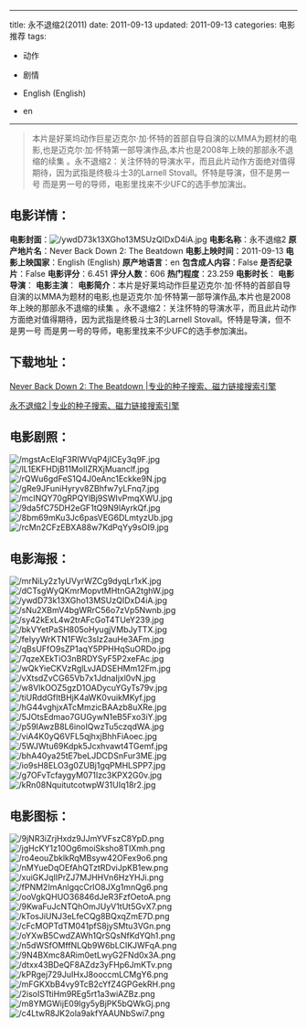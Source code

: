 
---
title: 永不退缩2(2011)
date: 2011-09-13
updated: 2011-09-13
categories: 电影推荐
tags:
- 动作
- 剧情

- English (English)
- en
---


> 本片是好莱坞动作巨星迈克尔·加·怀特的首部自导自演的以MMA为题材的电影,也是迈克尔·加·怀特第一部导演作品,本片也是2008年上映的那部永不退缩的续集 。永不退缩2：关注怀特的导演水平，而且此片动作方面绝对值得期待，因为武指是终极斗士3的Larnell Stovall。怀特是导演，但不是男一号 而是男一号的导师，电影里找来不少UFC的选手参加演出。

## **电影详情**：

**电影封面**：<img src="https://image.tmdb.org/t/p/w200/ywdD73k13XGho13MSUzQIDxD4iA.jpg" alt="/ywdD73k13XGho13MSUzQIDxD4iA.jpg" title="/ywdD73k13XGho13MSUzQIDxD4iA.jpg">
**电影名称**：永不退缩2
**原产地片名**：Never Back Down 2: The Beatdown
**电影上映时间**：2011-09-13
**电影上映国家**：English (English)
**原产地语言**：en
**包含成人内容**：False
**是否纪录片**：False
**电影评分**：6.451
**评分人数**：606
**热门程度**：23.259
**电影时长**：
**电影导演**：
**电影主演**：
**电影简介**：本片是好莱坞动作巨星迈克尔·加·怀特的首部自导自演的以MMA为题材的电影,也是迈克尔·加·怀特第一部导演作品,本片也是2008年上映的那部永不退缩的续集 。永不退缩2：关注怀特的导演水平，而且此片动作方面绝对值得期待，因为武指是终极斗士3的Larnell Stovall。怀特是导演，但不是男一号 而是男一号的导师，电影里找来不少UFC的选手参加演出。

## **下载地址**：
[Never Back Down 2: The Beatdown |专业的种子搜索、磁力链接搜索引擎](https://movie.amd794.com:2083/?search=Never%20Back%20Down%202%3A%20The%20Beatdown&ordering=&mode=match_phrase&page_size=10&page=1)

[永不退缩2 |专业的种子搜索、磁力链接搜索引擎](https://movie.amd794.com:2083/?search=%E6%B0%B8%E4%B8%8D%E9%80%80%E7%BC%A92&ordering=&mode=match_phrase&page_size=10&page=1)
 

## **电影剧照**：
<img src="https://image.tmdb.org/t/p/original/mgstAcEIqF3RIWVqP4jICEy3q9F.jpg" alt="/mgstAcEIqF3RIWVqP4jICEy3q9F.jpg" title="/mgstAcEIqF3RIWVqP4jICEy3q9F.jpg"><img src="https://image.tmdb.org/t/p/original/lL1EKFHDjB11MolIZRXjMuanclf.jpg" alt="/lL1EKFHDjB11MolIZRXjMuanclf.jpg" title="/lL1EKFHDjB11MolIZRXjMuanclf.jpg"><img src="https://image.tmdb.org/t/p/original/rQWu6gdFeS1Q4J0eAnc1Eckke9N.jpg" alt="/rQWu6gdFeS1Q4J0eAnc1Eckke9N.jpg" title="/rQWu6gdFeS1Q4J0eAnc1Eckke9N.jpg"><img src="https://image.tmdb.org/t/p/original/gRe9JFuniHyryv8ZBhfw7yLFnq7.jpg" alt="/gRe9JFuniHyryv8ZBhfw7yLFnq7.jpg" title="/gRe9JFuniHyryv8ZBhfw7yLFnq7.jpg"><img src="https://image.tmdb.org/t/p/original/mcINQY70gRPQYlBj9SWIvPmqXWU.jpg" alt="/mcINQY70gRPQYlBj9SWIvPmqXWU.jpg" title="/mcINQY70gRPQYlBj9SWIvPmqXWU.jpg"><img src="https://image.tmdb.org/t/p/original/9da5fC75DH2eGF1tQ9N9lAyrkQf.jpg" alt="/9da5fC75DH2eGF1tQ9N9lAyrkQf.jpg" title="/9da5fC75DH2eGF1tQ9N9lAyrkQf.jpg"><img src="https://image.tmdb.org/t/p/original/8bm69mKu3Jc6pasVEG6DLmtyzUb.jpg" alt="/8bm69mKu3Jc6pasVEG6DLmtyzUb.jpg" title="/8bm69mKu3Jc6pasVEG6DLmtyzUb.jpg"><img src="https://image.tmdb.org/t/p/original/rcMn2CFzEBXA88w7KdPqYy9sOI9.jpg" alt="/rcMn2CFzEBXA88w7KdPqYy9sOI9.jpg" title="/rcMn2CFzEBXA88w7KdPqYy9sOI9.jpg">

## **电影海报**：
<img src="https://image.tmdb.org/t/p/original/mrNiLy2z1yUVyrWZCg9dyqLr1xK.jpg" alt="/mrNiLy2z1yUVyrWZCg9dyqLr1xK.jpg" title="/mrNiLy2z1yUVyrWZCg9dyqLr1xK.jpg"><img src="https://image.tmdb.org/t/p/original/dCTsgWyQKmrMopvtMHtnGA2tghW.jpg" alt="/dCTsgWyQKmrMopvtMHtnGA2tghW.jpg" title="/dCTsgWyQKmrMopvtMHtnGA2tghW.jpg"><img src="https://image.tmdb.org/t/p/original/ywdD73k13XGho13MSUzQIDxD4iA.jpg" alt="/ywdD73k13XGho13MSUzQIDxD4iA.jpg" title="/ywdD73k13XGho13MSUzQIDxD4iA.jpg"><img src="https://image.tmdb.org/t/p/original/sNu2XBmV4bgWRrC56o7zVp5Nwnb.jpg" alt="/sNu2XBmV4bgWRrC56o7zVp5Nwnb.jpg" title="/sNu2XBmV4bgWRrC56o7zVp5Nwnb.jpg"><img src="https://image.tmdb.org/t/p/original/sy42kExL4w2trAFcGoT4TUeY239.jpg" alt="/sy42kExL4w2trAFcGoT4TUeY239.jpg" title="/sy42kExL4w2trAFcGoT4TUeY239.jpg"><img src="https://image.tmdb.org/t/p/original/bkVYetPaSH805oHyugjVMbJyTTX.jpg" alt="/bkVYetPaSH805oHyugjVMbJyTTX.jpg" title="/bkVYetPaSH805oHyugjVMbJyTTX.jpg"><img src="https://image.tmdb.org/t/p/original/feIyyWrKTN1FWc3sIz2auHe3AFm.jpg" alt="/feIyyWrKTN1FWc3sIz2auHe3AFm.jpg" title="/feIyyWrKTN1FWc3sIz2auHe3AFm.jpg"><img src="https://image.tmdb.org/t/p/original/qBsUFfO9sZP1aqY5PPHHqSuORDo.jpg" alt="/qBsUFfO9sZP1aqY5PPHHqSuORDo.jpg" title="/qBsUFfO9sZP1aqY5PPHHqSuORDo.jpg"><img src="https://image.tmdb.org/t/p/original/7qzeXEkTiO3nBRDYSyF5P2xeFAc.jpg" alt="/7qzeXEkTiO3nBRDYSyF5P2xeFAc.jpg" title="/7qzeXEkTiO3nBRDYSyF5P2xeFAc.jpg"><img src="https://image.tmdb.org/t/p/original/wQkYieCKVzRglLvJADSEHMm12Fm.jpg" alt="/wQkYieCKVzRglLvJADSEHMm12Fm.jpg" title="/wQkYieCKVzRglLvJADSEHMm12Fm.jpg"><img src="https://image.tmdb.org/t/p/original/vXtsdZvCG65Vb7x1JdnaIjxl0vN.jpg" alt="/vXtsdZvCG65Vb7x1JdnaIjxl0vN.jpg" title="/vXtsdZvCG65Vb7x1JdnaIjxl0vN.jpg"><img src="https://image.tmdb.org/t/p/original/w8VlkOOZ5gzD1OADycuYGyTs79v.jpg" alt="/w8VlkOOZ5gzD1OADycuYGyTs79v.jpg" title="/w8VlkOOZ5gzD1OADycuYGyTs79v.jpg"><img src="https://image.tmdb.org/t/p/original/tiURddGfItBHjK4aWK0vuikMKyf.jpg" alt="/tiURddGfItBHjK4aWK0vuikMKyf.jpg" title="/tiURddGfItBHjK4aWK0vuikMKyf.jpg"><img src="https://image.tmdb.org/t/p/original/hG44vghjxATcMmzicBAAzb8uXRe.jpg" alt="/hG44vghjxATcMmzicBAAzb8uXRe.jpg" title="/hG44vghjxATcMmzicBAAzb8uXRe.jpg"><img src="https://image.tmdb.org/t/p/original/5JOtsEdmao7GUGywN1eB5Fxo3iY.jpg" alt="/5JOtsEdmao7GUGywN1eB5Fxo3iY.jpg" title="/5JOtsEdmao7GUGywN1eB5Fxo3iY.jpg"><img src="https://image.tmdb.org/t/p/original/p59IAwzB8L6inoIQwzTu5czqdWA.jpg" alt="/p59IAwzB8L6inoIQwzTu5czqdWA.jpg" title="/p59IAwzB8L6inoIQwzTu5czqdWA.jpg"><img src="https://image.tmdb.org/t/p/original/viA4K0yQ6VFL5qjhxjBhhFiAoec.jpg" alt="/viA4K0yQ6VFL5qjhxjBhhFiAoec.jpg" title="/viA4K0yQ6VFL5qjhxjBhhFiAoec.jpg"><img src="https://image.tmdb.org/t/p/original/5WJWtu69Kdpk5Jcxhvawt4TGemf.jpg" alt="/5WJWtu69Kdpk5Jcxhvawt4TGemf.jpg" title="/5WJWtu69Kdpk5Jcxhvawt4TGemf.jpg"><img src="https://image.tmdb.org/t/p/original/bhA40ya25tE7beLJDCDSnFur3ME.jpg" alt="/bhA40ya25tE7beLJDCDSnFur3ME.jpg" title="/bhA40ya25tE7beLJDCDSnFur3ME.jpg"><img src="https://image.tmdb.org/t/p/original/io9sH8ELO3g0ZUBj1gqPMHLSPP7.jpg" alt="/io9sH8ELO3g0ZUBj1gqPMHLSPP7.jpg" title="/io9sH8ELO3g0ZUBj1gqPMHLSPP7.jpg"><img src="https://image.tmdb.org/t/p/original/g7OFvTcfaygyM071Izc3KPX2G0v.jpg" alt="/g7OFvTcfaygyM071Izc3KPX2G0v.jpg" title="/g7OFvTcfaygyM071Izc3KPX2G0v.jpg"><img src="https://image.tmdb.org/t/p/original/kRn08NquitutcotwpW31UIq18r2.jpg" alt="/kRn08NquitutcotwpW31UIq18r2.jpg" title="/kRn08NquitutcotwpW31UIq18r2.jpg">

## **电影图标**：
<img src="https://image.tmdb.org/t/p/original/9jNR3iZrjHxdz9JJmYVFszC8YpD.png" alt="/9jNR3iZrjHxdz9JJmYVFszC8YpD.png" title="/9jNR3iZrjHxdz9JJmYVFszC8YpD.png"><img src="https://image.tmdb.org/t/p/original/jgHcKY1z10Og6moiSksho8TIXmh.png" alt="/jgHcKY1z10Og6moiSksho8TIXmh.png" title="/jgHcKY1z10Og6moiSksho8TIXmh.png"><img src="https://image.tmdb.org/t/p/original/ro4eouZbklkRqMBsyw42OFex9o6.png" alt="/ro4eouZbklkRqMBsyw42OFex9o6.png" title="/ro4eouZbklkRqMBsyw42OFex9o6.png"><img src="https://image.tmdb.org/t/p/original/nMYueDqOEfAhQTztRDviJpKB1ew.png" alt="/nMYueDqOEfAhQTztRDviJpKB1ew.png" title="/nMYueDqOEfAhQTztRDviJpKB1ew.png"><img src="https://image.tmdb.org/t/p/original/xuiGKJqIIPrZJ7MJHHVn6HzYHJi.png" alt="/xuiGKJqIIPrZJ7MJHHVn6HzYHJi.png" title="/xuiGKJqIIPrZJ7MJHHVn6HzYHJi.png"><img src="https://image.tmdb.org/t/p/original/fPNM2ImAnlgqcCrIO8JXg1mnQg6.png" alt="/fPNM2ImAnlgqcCrIO8JXg1mnQg6.png" title="/fPNM2ImAnlgqcCrIO8JXg1mnQg6.png"><img src="https://image.tmdb.org/t/p/original/ooVgkQHUO36846dJeR3FzfOetoA.png" alt="/ooVgkQHUO36846dJeR3FzfOetoA.png" title="/ooVgkQHUO36846dJeR3FzfOetoA.png"><img src="https://image.tmdb.org/t/p/original/9KwaFuJcNTQhOmJUyV1tUt5GvX7.png" alt="/9KwaFuJcNTQhOmJUyV1tUt5GvX7.png" title="/9KwaFuJcNTQhOmJUyV1tUt5GvX7.png"><img src="https://image.tmdb.org/t/p/original/kTosJiUNJ3eLfeCQg8BQxqZmE7D.png" alt="/kTosJiUNJ3eLfeCQg8BQxqZmE7D.png" title="/kTosJiUNJ3eLfeCQg8BQxqZmE7D.png"><img src="https://image.tmdb.org/t/p/original/cFcMOPTdTM041pfS8jySMtu3VGn.png" alt="/cFcMOPTdTM041pfS8jySMtu3VGn.png" title="/cFcMOPTdTM041pfS8jySMtu3VGn.png"><img src="https://image.tmdb.org/t/p/original/oYXwB5CwdZAWh1QrSQsNfKdYQh1.png" alt="/oYXwB5CwdZAWh1QrSQsNfKdYQh1.png" title="/oYXwB5CwdZAWh1QrSQsNfKdYQh1.png"><img src="https://image.tmdb.org/t/p/original/n5dWSfOMffNLQb9W6bLCIKJWFqA.png" alt="/n5dWSfOMffNLQb9W6bLCIKJWFqA.png" title="/n5dWSfOMffNLQb9W6bLCIKJWFqA.png"><img src="https://image.tmdb.org/t/p/original/9N4BXmc8ARim0etLwyG2FNd0x3A.png" alt="/9N4BXmc8ARim0etLwyG2FNd0x3A.png" title="/9N4BXmc8ARim0etLwyG2FNd0x3A.png"><img src="https://image.tmdb.org/t/p/original/dtxx43BDeQF8AZdz3yFHp6JmKTv.png" alt="/dtxx43BDeQF8AZdz3yFHp6JmKTv.png" title="/dtxx43BDeQF8AZdz3yFHp6JmKTv.png"><img src="https://image.tmdb.org/t/p/original/kPRgej729JuIHxJ8ooccmLCMgY6.png" alt="/kPRgej729JuIHxJ8ooccmLCMgY6.png" title="/kPRgej729JuIHxJ8ooccmLCMgY6.png"><img src="https://image.tmdb.org/t/p/original/mFGKXbB4vy9TcB2cYfZ4GPGekRH.png" alt="/mFGKXbB4vy9TcB2cYfZ4GPGekRH.png" title="/mFGKXbB4vy9TcB2cYfZ4GPGekRH.png"><img src="https://image.tmdb.org/t/p/original/2isoISTtiHm9REg5rt1a3wiAZBz.png" alt="/2isoISTtiHm9REg5rt1a3wiAZBz.png" title="/2isoISTtiHm9REg5rt1a3wiAZBz.png"><img src="https://image.tmdb.org/t/p/original/m8YMGWijE09Igy5yBjPK5bQWkGj.png" alt="/m8YMGWijE09Igy5yBjPK5bQWkGj.png" title="/m8YMGWijE09Igy5yBjPK5bQWkGj.png"><img src="https://image.tmdb.org/t/p/original/c4LtwR8JK2ola9akfYAAUNbSwi7.png" alt="/c4LtwR8JK2ola9akfYAAUNbSwi7.png" title="/c4LtwR8JK2ola9akfYAAUNbSwi7.png">
